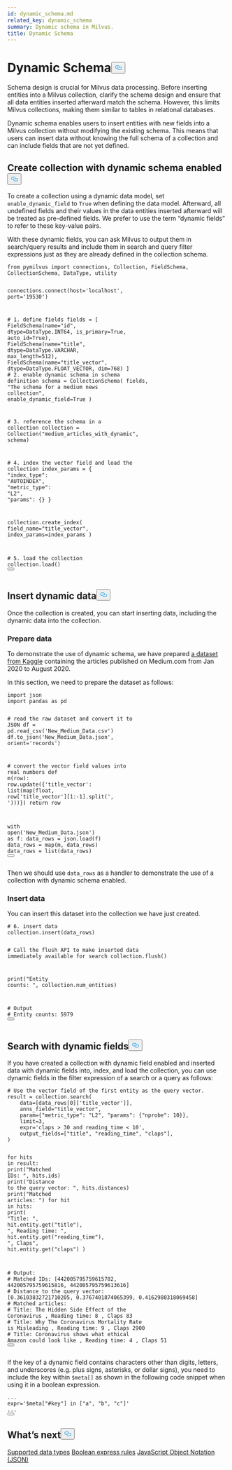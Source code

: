 ```yaml
---
id: dynamic_schema.md
related_key: dynamic_schema
summary: Dynamic schema in Milvus.
title: Dynamic Schema
---
```

<h1 id="Dynamic-Schema" class="common-anchor-header">Dynamic Schema<button data-href="#Dynamic-Schema" class="anchor-icon" translate="no">
      <svg translate="no"
        aria-hidden="true"
        focusable="false"
        height="20"
        version="1.1"
        viewBox="0 0 16 16"
        width="16"
      >
        <path
          fill="#0092E4"
          fill-rule="evenodd"
          d="M4 9h1v1H4c-1.5 0-3-1.69-3-3.5S2.55 3 4 3h4c1.45 0 3 1.69 3 3.5 0 1.41-.91 2.72-2 3.25V8.59c.58-.45 1-1.27 1-2.09C10 5.22 8.98 4 8 4H4c-.98 0-2 1.22-2 2.5S3 9 4 9zm9-3h-1v1h1c1 0 2 1.22 2 2.5S13.98 12 13 12H9c-.98 0-2-1.22-2-2.5 0-.83.42-1.64 1-2.09V6.25c-1.09.53-2 1.84-2 3.25C6 11.31 7.55 13 9 13h4c1.45 0 3-1.69 3-3.5S14.5 6 13 6z"
        ></path>
      </svg>
    </button></h1><p>Schema design is crucial for Milvus data processing. Before inserting entities into a Milvus collection, clarify the schema design and ensure that all data entities inserted afterward match the schema. However, this limits Milvus collections, making them similar to tables in relational databases.</p>
<p>Dynamic schema enables users to insert entities with new fields into a Milvus collection without modifying the existing schema. This means that users can insert data without knowing the full schema of a collection and can include fields that are not yet defined.</p>
<h2 id="Create-collection-with-dynamic-schema-enabled" class="common-anchor-header">Create collection with dynamic schema enabled<button data-href="#Create-collection-with-dynamic-schema-enabled" class="anchor-icon" translate="no">
      <svg translate="no"
        aria-hidden="true"
        focusable="false"
        height="20"
        version="1.1"
        viewBox="0 0 16 16"
        width="16"
      >
        <path
          fill="#0092E4"
          fill-rule="evenodd"
          d="M4 9h1v1H4c-1.5 0-3-1.69-3-3.5S2.55 3 4 3h4c1.45 0 3 1.69 3 3.5 0 1.41-.91 2.72-2 3.25V8.59c.58-.45 1-1.27 1-2.09C10 5.22 8.98 4 8 4H4c-.98 0-2 1.22-2 2.5S3 9 4 9zm9-3h-1v1h1c1 0 2 1.22 2 2.5S13.98 12 13 12H9c-.98 0-2-1.22-2-2.5 0-.83.42-1.64 1-2.09V6.25c-1.09.53-2 1.84-2 3.25C6 11.31 7.55 13 9 13h4c1.45 0 3-1.69 3-3.5S14.5 6 13 6z"
        ></path>
      </svg>
    </button></h2><p>To create a collection using a dynamic data model, set <code translate="no">enable_dynamic_field</code> to <code translate="no">True</code> when defining the data model. Afterward, all undefined fields and their values in the data entities inserted afterward will be treated as pre-defined fields. We prefer to use the term “dynamic fields” to refer to these key-value pairs.</p>
<p>With these dynamic fields, you can ask Milvus to output them in search/query results and include them in search and query filter expressions just as they are already defined in the collection schema.</p>
<pre><code translate="no" class="language-python"><span class="hljs-keyword">from</span> pymilvus <span class="hljs-keyword">import</span> connections, Collection, FieldSchema, CollectionSchema, DataType, utility

connections.connect(host=<span class="hljs-string">&#x27;localhost&#x27;</span>, port=<span class="hljs-string">&#x27;19530&#x27;</span>)

<span class="hljs-comment"># 1. define fields</span>
fields = [
    FieldSchema(name=<span class="hljs-string">&quot;id&quot;</span>, dtype=DataType.INT64, is_primary=<span class="hljs-literal">True</span>, auto_id=<span class="hljs-literal">True</span>),
    FieldSchema(name=<span class="hljs-string">&quot;title&quot;</span>, dtype=DataType.VARCHAR, max_length=<span class="hljs-number">512</span>),
    FieldSchema(name=<span class="hljs-string">&quot;title_vector&quot;</span>, dtype=DataType.FLOAT_VECTOR, dim=<span class="hljs-number">768</span>)
]
<span class="hljs-comment"># 2. enable dynamic schema in schema definition</span>
schema = CollectionSchema(
        fields, 
        <span class="hljs-string">&quot;The schema for a medium news collection&quot;</span>, 
        enable_dynamic_field=<span class="hljs-literal">True</span>
)

<span class="hljs-comment"># 3. reference the schema in a collection</span>
collection = Collection(<span class="hljs-string">&quot;medium_articles_with_dynamic&quot;</span>, schema)

<span class="hljs-comment"># 4. index the vector field and load the collection</span>
index_params = {
    <span class="hljs-string">&quot;index_type&quot;</span>: <span class="hljs-string">&quot;AUTOINDEX&quot;</span>,
    <span class="hljs-string">&quot;metric_type&quot;</span>: <span class="hljs-string">&quot;L2&quot;</span>,
    <span class="hljs-string">&quot;params&quot;</span>: {}
}

collection.create_index(
  field_name=<span class="hljs-string">&quot;title_vector&quot;</span>, 
  index_params=index_params
)

<span class="hljs-comment"># 5. load the collection</span>
collection.load()
<button class="copy-code-btn"></button></code></pre>
<h2 id="Insert-dynamic-data" class="common-anchor-header">Insert dynamic data<button data-href="#Insert-dynamic-data" class="anchor-icon" translate="no">
      <svg translate="no"
        aria-hidden="true"
        focusable="false"
        height="20"
        version="1.1"
        viewBox="0 0 16 16"
        width="16"
      >
        <path
          fill="#0092E4"
          fill-rule="evenodd"
          d="M4 9h1v1H4c-1.5 0-3-1.69-3-3.5S2.55 3 4 3h4c1.45 0 3 1.69 3 3.5 0 1.41-.91 2.72-2 3.25V8.59c.58-.45 1-1.27 1-2.09C10 5.22 8.98 4 8 4H4c-.98 0-2 1.22-2 2.5S3 9 4 9zm9-3h-1v1h1c1 0 2 1.22 2 2.5S13.98 12 13 12H9c-.98 0-2-1.22-2-2.5 0-.83.42-1.64 1-2.09V6.25c-1.09.53-2 1.84-2 3.25C6 11.31 7.55 13 9 13h4c1.45 0 3-1.69 3-3.5S14.5 6 13 6z"
        ></path>
      </svg>
    </button></h2><p>Once the collection is created, you can start inserting data, including the dynamic data into the collection.</p>
<h3 id="Prepare-data" class="common-anchor-header">Prepare data</h3><p>To demonstrate the use of dynamic schema, we have prepared <a href="https://www.kaggle.com/datasets/shiyu22chen/cleaned-medium-articles-dataset">a dataset from Kaggle</a> containing the articles published on Medium.com from Jan 2020 to August 2020.</p>
<p>In this section, we need to prepare the dataset as follows:</p>
<pre><code translate="no" class="language-python"><span class="hljs-keyword">import</span> json
<span class="hljs-keyword">import</span> pandas <span class="hljs-keyword">as</span> pd

<span class="hljs-comment"># read the raw dataset and convert it to JSON</span>
df = pd.read_csv(<span class="hljs-string">&#x27;New_Medium_Data.csv&#x27;</span>)
df.to_json(<span class="hljs-string">&#x27;New_Medium_Data.json&#x27;</span>, orient=<span class="hljs-string">&#x27;records&#x27;</span>)

<span class="hljs-comment"># convert the vector field values into real numbers</span>
<span class="hljs-keyword">def</span> <span class="hljs-title function_">m</span>(<span class="hljs-params">row</span>):
    row.update({<span class="hljs-string">&#x27;title_vector&#x27;</span>: <span class="hljs-built_in">list</span>(<span class="hljs-built_in">map</span>(<span class="hljs-built_in">float</span>, row[<span class="hljs-string">&#x27;title_vector&#x27;</span>][<span class="hljs-number">1</span>:-<span class="hljs-number">1</span>].split(<span class="hljs-string">&#x27;, &#x27;</span>)))})
    <span class="hljs-keyword">return</span> row

<span class="hljs-keyword">with</span> <span class="hljs-built_in">open</span>(<span class="hljs-string">&#x27;New_Medium_Data.json&#x27;</span>) <span class="hljs-keyword">as</span> f:
    data_rows = json.load(f)
    data_rows = <span class="hljs-built_in">map</span>(m, data_rows)
    data_rows = <span class="hljs-built_in">list</span>(data_rows)
<button class="copy-code-btn"></button></code></pre>
<p>Then we should use <code translate="no">data_rows</code> as a handler to demonstrate the use of a collection with dynamic schema enabled.</p>
<h3 id="Insert-data" class="common-anchor-header">Insert data</h3><p>You can insert this dataset into the collection we have just created.</p>
<pre><code translate="no" class="language-python"><span class="hljs-comment"># 6. insert data</span>
collection.insert(data_rows)

<span class="hljs-comment"># Call the flush API to make inserted data immediately available for search</span>
collection.flush()

<span class="hljs-built_in">print</span>(<span class="hljs-string">&quot;Entity counts: &quot;</span>, collection.num_entities)

<span class="hljs-comment"># Output</span>
<span class="hljs-comment"># Entity counts:  5979</span>
<button class="copy-code-btn"></button></code></pre>
<h2 id="Search-with-dynamic-fields" class="common-anchor-header">Search with dynamic fields<button data-href="#Search-with-dynamic-fields" class="anchor-icon" translate="no">
      <svg translate="no"
        aria-hidden="true"
        focusable="false"
        height="20"
        version="1.1"
        viewBox="0 0 16 16"
        width="16"
      >
        <path
          fill="#0092E4"
          fill-rule="evenodd"
          d="M4 9h1v1H4c-1.5 0-3-1.69-3-3.5S2.55 3 4 3h4c1.45 0 3 1.69 3 3.5 0 1.41-.91 2.72-2 3.25V8.59c.58-.45 1-1.27 1-2.09C10 5.22 8.98 4 8 4H4c-.98 0-2 1.22-2 2.5S3 9 4 9zm9-3h-1v1h1c1 0 2 1.22 2 2.5S13.98 12 13 12H9c-.98 0-2-1.22-2-2.5 0-.83.42-1.64 1-2.09V6.25c-1.09.53-2 1.84-2 3.25C6 11.31 7.55 13 9 13h4c1.45 0 3-1.69 3-3.5S14.5 6 13 6z"
        ></path>
      </svg>
    </button></h2><p>If you have created a collection with dynamic field enabled and inserted data with dynamic fields into, index, and load the collection, you can use dynamic fields in the filter expression of a search or a query as follows:</p>
<pre><code translate="no" class="language-python"><span class="hljs-comment"># Use the vector field of the first entity as the query vector.</span>
result = collection.search(
    data=[data_rows[<span class="hljs-number">0</span>][<span class="hljs-string">&#x27;title_vector&#x27;</span>]],
    anns_field=<span class="hljs-string">&quot;title_vector&quot;</span>,
    param={<span class="hljs-string">&quot;metric_type&quot;</span>: <span class="hljs-string">&quot;L2&quot;</span>, <span class="hljs-string">&quot;params&quot;</span>: {<span class="hljs-string">&quot;nprobe&quot;</span>: <span class="hljs-number">10</span>}},
    limit=<span class="hljs-number">3</span>,
    expr=<span class="hljs-string">&#x27;claps &gt; 30 and reading_time &lt; 10&#x27;</span>,
    output_fields=[<span class="hljs-string">&quot;title&quot;</span>, <span class="hljs-string">&quot;reading_time&quot;</span>, <span class="hljs-string">&quot;claps&quot;</span>],
)

<span class="hljs-keyword">for</span> hits <span class="hljs-keyword">in</span> result:
    <span class="hljs-built_in">print</span>(<span class="hljs-string">&quot;Matched IDs: &quot;</span>, hits.ids)
    <span class="hljs-built_in">print</span>(<span class="hljs-string">&quot;Distance to the query vector: &quot;</span>, hits.distances)
    <span class="hljs-built_in">print</span>(<span class="hljs-string">&quot;Matched articles: &quot;</span>)
    <span class="hljs-keyword">for</span> hit <span class="hljs-keyword">in</span> hits:
        <span class="hljs-built_in">print</span>(
            <span class="hljs-string">&quot;Title: &quot;</span>, 
            hit.entity.get(<span class="hljs-string">&quot;title&quot;</span>), 
            <span class="hljs-string">&quot;, Reading time: &quot;</span>, 
            hit.entity.get(<span class="hljs-string">&quot;reading_time&quot;</span>), 
            <span class="hljs-string">&quot;, Claps&quot;</span>, hit.entity.get(<span class="hljs-string">&quot;claps&quot;</span>)
        )

<span class="hljs-comment"># Output:</span>
<span class="hljs-comment"># Matched IDs:  [442005795759615782, 442005795759615816, 442005795759613616]</span>
<span class="hljs-comment"># Distance to the query vector:  [0.36103832721710205, 0.3767401874065399, 0.4162980318069458]</span>
<span class="hljs-comment"># Matched articles: </span>
<span class="hljs-comment"># Title:  The Hidden Side Effect of the Coronavirus , Reading time:  8 , Claps 83</span>
<span class="hljs-comment"># Title:  Why The Coronavirus Mortality Rate is Misleading , Reading time:  9 , Claps 2900</span>
<span class="hljs-comment"># Title:  Coronavirus shows what ethical Amazon could look like , Reading time:  4 , Claps 51</span>
<button class="copy-code-btn"></button></code></pre>
<div class="alert note">
<p>If the key of a dynamic field contains characters other than digits, letters, and underscores (e.g. plus signs, asterisks, or dollar signs), you need to include the key within <code translate="no">$meta[]</code> as shown in the following code snippet when using it in a boolean expression.</p>
<pre><code translate="no" class="language-python">...
<span class="hljs-built_in">expr</span>=<span class="hljs-string">&#x27;$meta[&quot;#key&quot;] in [&quot;a&quot;, &quot;b&quot;, &quot;c&quot;]&#x27;</span>
...
<button class="copy-code-btn"></button></code></pre>
</div>
<h2 id="Whats-next" class="common-anchor-header">What’s next<button data-href="#Whats-next" class="anchor-icon" translate="no">
      <svg translate="no"
        aria-hidden="true"
        focusable="false"
        height="20"
        version="1.1"
        viewBox="0 0 16 16"
        width="16"
      >
        <path
          fill="#0092E4"
          fill-rule="evenodd"
          d="M4 9h1v1H4c-1.5 0-3-1.69-3-3.5S2.55 3 4 3h4c1.45 0 3 1.69 3 3.5 0 1.41-.91 2.72-2 3.25V8.59c.58-.45 1-1.27 1-2.09C10 5.22 8.98 4 8 4H4c-.98 0-2 1.22-2 2.5S3 9 4 9zm9-3h-1v1h1c1 0 2 1.22 2 2.5S13.98 12 13 12H9c-.98 0-2-1.22-2-2.5 0-.83.42-1.64 1-2.09V6.25c-1.09.53-2 1.84-2 3.25C6 11.31 7.55 13 9 13h4c1.45 0 3-1.69 3-3.5S14.5 6 13 6z"
        ></path>
      </svg>
    </button></h2><p><a href="/docs/schema.md#Supported-data-type">Supported data types</a>
<a href="/docs/boolean.md">Boolean express rules</a>
<a href="/docs/json_data_type.md">JavaScript Object Notation (JSON)</a></p>
